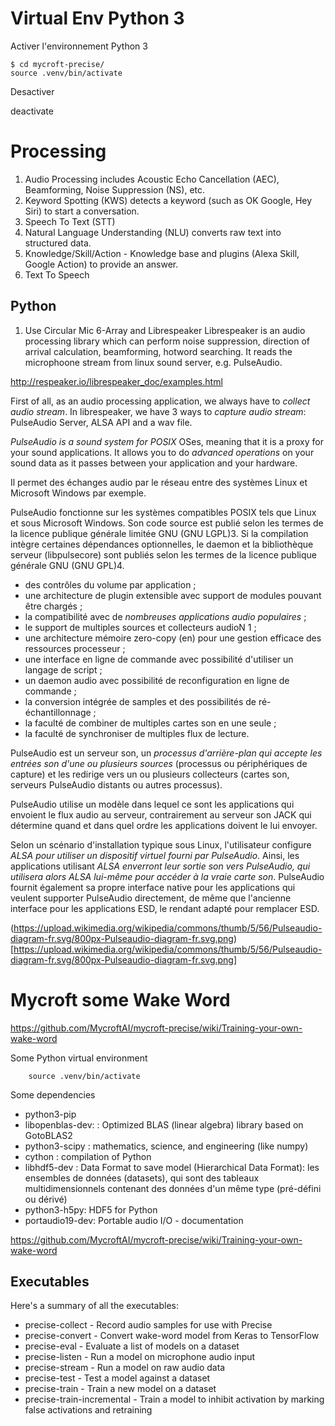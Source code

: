 # Virtual Env Python 3

Activer l'environnement Python 3
```
$ cd mycroft-precise/
source .venv/bin/activate
```

Desactiver

deactivate

# Processing

1. Audio Processing includes Acoustic Echo Cancellation (AEC), Beamforming, Noise Suppression (NS), etc.
2. Keyword Spotting (KWS) detects a keyword (such as OK Google, Hey Siri) to start a conversation.
3. Speech To Text (STT)
4. Natural Language Understanding (NLU) converts raw text into structured data.
5. Knowledge/Skill/Action - Knowledge base and plugins (Alexa Skill, Google Action) to provide an answer.
6. Text To Speech

## Python
1. Use Circular Mic 6-Array and Librespeaker
Librespeaker is an audio processing library which can perform noise suppression, direction of arrival calculation, beamforming, hotword searching. It reads the microphoone stream from linux sound server, e.g. PulseAudio.

http://respeaker.io/librespeaker_doc/examples.html

First of all, as an audio processing application, we always have to *collect audio stream*. 
In librespeaker, we have 3 ways to *capture audio stream*: PulseAudio Server, ALSA API and a wav file.


*PulseAudio is a sound system for POSIX* OSes, meaning that it is a proxy for your sound applications. 
It allows you to do *advanced operations* on your sound data as it passes between your application and your hardware.

Il permet des échanges audio par le réseau entre des systèmes Linux et Microsoft Windows par exemple.

PulseAudio fonctionne sur les systèmes compatibles POSIX tels que Linux et sous Microsoft Windows. Son code source est publié selon les termes de la licence publique générale limitée GNU (GNU LGPL)3. Si la compilation intègre certaines dépendances optionnelles, le daemon et la bibliothèque serveur (libpulsecore) sont publiés selon les termes de la licence publique générale GNU (GNU GPL)4.

* des contrôles du volume par application ;
* une architecture de plugin extensible avec support de modules pouvant être chargés ;
* la compatibilité avec de *nombreuses applications audio populaires* ;
* le support de multiples sources et collecteurs audioN 1 ;
* une architecture mémoire zero-copy (en) pour une gestion efficace des ressources processeur ;
* une interface en ligne de commande avec possibilité d'utiliser un langage de script ;
* un daemon audio avec possibilité de reconfiguration en ligne de commande ;
* la conversion intégrée de samples et des possibilités de ré-échantillonnage ;
* la faculté de combiner de multiples cartes son en une seule ;
* la faculté de synchroniser de multiples flux de lecture.


PulseAudio est un serveur son, un *processus d'arrière-plan qui accepte les entrées son d'une ou plusieurs sources* (processus ou périphériques de capture) et les redirige vers un ou plusieurs collecteurs (cartes son, serveurs PulseAudio distants ou autres processus).

PulseAudio utilise un modèle dans lequel ce sont les applications qui envoient le flux audio au serveur, contrairement au serveur son JACK qui détermine quand et dans quel ordre les applications doivent le lui envoyer.

Selon un scénario d'installation typique sous Linux, l'utilisateur configure *ALSA pour utiliser un dispositif virtuel fourni par PulseAudio*. Ainsi, les applications utilisant *ALSA enverront leur sortie son vers PulseAudio, qui utilisera alors ALSA lui-même pour accéder à la vraie carte son*. PulseAudio fournit également sa propre interface native pour les applications qui veulent supporter PulseAudio directement, de même que l'ancienne interface pour les applications ESD, le rendant adapté pour remplacer ESD.

(https://upload.wikimedia.org/wikipedia/commons/thumb/5/56/Pulseaudio-diagram-fr.svg/800px-Pulseaudio-diagram-fr.svg.png)
[https://upload.wikimedia.org/wikipedia/commons/thumb/5/56/Pulseaudio-diagram-fr.svg/800px-Pulseaudio-diagram-fr.svg.png]



# Mycroft some Wake Word


https://github.com/MycroftAI/mycroft-precise/wiki/Training-your-own-wake-word

Some Python virtual environment

```
    source .venv/bin/activate
```

Some dependencies


* python3-pip
* libopenblas-dev: : Optimized BLAS (linear algebra) library based on GotoBLAS2
* python3-scipy : mathematics, science, and engineering (like numpy)
* cython : compilation of Python
* libhdf5-dev : Data Format to save model (Hierarchical Data Format): les ensembles de données (datasets), qui sont des tableaux multidimensionnels contenant des données d'un même type (pré-défini ou dérivé)
* python3-h5py: HDF5 for Python
* portaudio19-dev: Portable audio I/O - documentation

https://github.com/MycroftAI/mycroft-precise/wiki/Training-your-own-wake-word

## Executables

Here's a summary of all the executables:

* precise-collect - Record audio samples for use with Precise
* precise-convert - Convert wake-word model from Keras to TensorFlow
* precise-eval - Evaluate a list of models on a dataset
* precise-listen - Run a model on microphone audio input
* precise-stream - Run a model on raw audio data
* precise-test - Test a model against a dataset
* precise-train - Train a new model on a dataset
* precise-train-incremental - Train a model to inhibit activation by marking false activations and retraining







